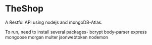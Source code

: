 # TheShop
A Restful API using nodejs and mongoDB-Atlas.

To run, need to install several packages-
bcrypt
body-parser
express
mongoose
morgan
multer
jsonwebtoken
nodemon
